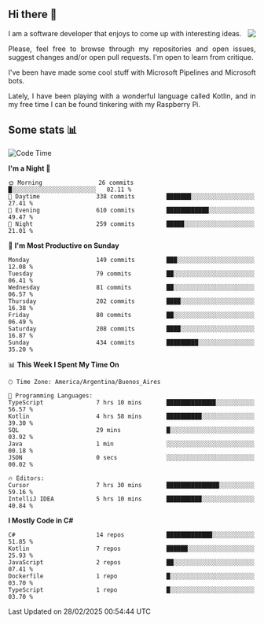 ## Hi there :slightly_smiling_face:

<img src="https://github-readme-stats.vercel.app/api?username=victorgrycuk&show_icons=true&count_private=true&title_color=F7941E&icon_color=F7941E" align="right">

<p align="justify">
I am a software developer that enjoys to come up with interesting ideas.
<p/>

<p align= "justify">
Please, feel free to browse through my repositories and open issues, suggest changes and/or open pull requests. I'm open to learn from critique.
<p/>


<p align= "justify">
I've been have made some cool stuff with Microsoft Pipelines and Microsoft bots.
<p/>

<p align= "justify">
Lately, I have been playing with a wonderful language called Kotlin, and in my free time I can be found tinkering with my Raspberry Pi.
<p/>

## Some stats :bar_chart:
<!--START_SECTION:waka-->
![Code Time](http://img.shields.io/badge/Code%20Time-2%2C171%20hrs%203%20mins-blue)

**I'm a Night 🦉** 

```text
🌞 Morning                26 commits          █░░░░░░░░░░░░░░░░░░░░░░░░   02.11 % 
🌆 Daytime                338 commits         ███████░░░░░░░░░░░░░░░░░░   27.41 % 
🌃 Evening                610 commits         ████████████░░░░░░░░░░░░░   49.47 % 
🌙 Night                  259 commits         █████░░░░░░░░░░░░░░░░░░░░   21.01 % 
```
📅 **I'm Most Productive on Sunday** 

```text
Monday                   149 commits         ███░░░░░░░░░░░░░░░░░░░░░░   12.08 % 
Tuesday                  79 commits          ██░░░░░░░░░░░░░░░░░░░░░░░   06.41 % 
Wednesday                81 commits          ██░░░░░░░░░░░░░░░░░░░░░░░   06.57 % 
Thursday                 202 commits         ████░░░░░░░░░░░░░░░░░░░░░   16.38 % 
Friday                   80 commits          ██░░░░░░░░░░░░░░░░░░░░░░░   06.49 % 
Saturday                 208 commits         ████░░░░░░░░░░░░░░░░░░░░░   16.87 % 
Sunday                   434 commits         █████████░░░░░░░░░░░░░░░░   35.20 % 
```


📊 **This Week I Spent My Time On** 

```text
🕑︎ Time Zone: America/Argentina/Buenos_Aires

💬 Programming Languages: 
TypeScript               7 hrs 10 mins       ██████████████░░░░░░░░░░░   56.57 % 
Kotlin                   4 hrs 58 mins       ██████████░░░░░░░░░░░░░░░   39.30 % 
SQL                      29 mins             █░░░░░░░░░░░░░░░░░░░░░░░░   03.92 % 
Java                     1 min               ░░░░░░░░░░░░░░░░░░░░░░░░░   00.18 % 
JSON                     0 secs              ░░░░░░░░░░░░░░░░░░░░░░░░░   00.02 % 

🔥 Editors: 
Cursor                   7 hrs 30 mins       ███████████████░░░░░░░░░░   59.16 % 
IntelliJ IDEA            5 hrs 10 mins       ██████████░░░░░░░░░░░░░░░   40.84 % 
```

**I Mostly Code in C#** 

```text
C#                       14 repos            █████████████░░░░░░░░░░░░   51.85 % 
Kotlin                   7 repos             ██████░░░░░░░░░░░░░░░░░░░   25.93 % 
JavaScript               2 repos             ██░░░░░░░░░░░░░░░░░░░░░░░   07.41 % 
Dockerfile               1 repo              █░░░░░░░░░░░░░░░░░░░░░░░░   03.70 % 
TypeScript               1 repo              █░░░░░░░░░░░░░░░░░░░░░░░░   03.70 % 
```




 Last Updated on 28/02/2025 00:54:44 UTC
<!--END_SECTION:waka-->
